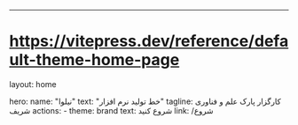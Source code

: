 ---
# https://vitepress.dev/reference/default-theme-home-page
layout: home

hero:
  name: "نیلوا"
  text: "خط تولید نرم افزار"
  tagline: کارگزار پارک علم و فناوری شریف
  actions:
    - theme: brand
      text: شروع کنید
      link: /شروع